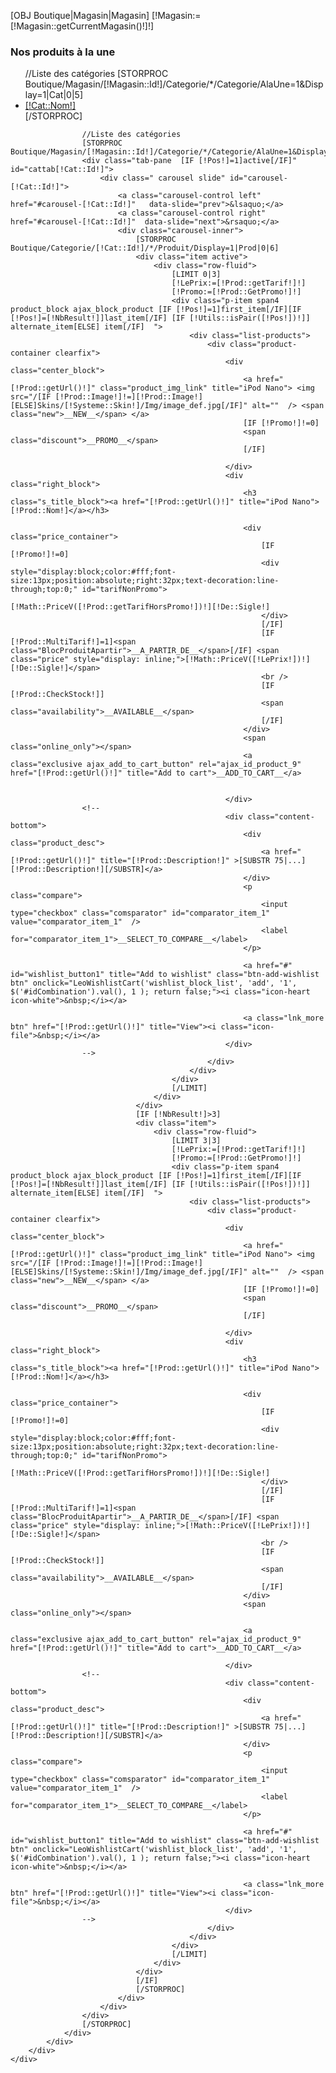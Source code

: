 <!-- MODULE Block specials -->
[OBJ Boutique|Magasin|Magasin]
[!Magasin:=[!Magasin::getCurrentMagasin()!]!]
<div id="categoriesprodtabs" class="block products_block exclusive blockleocategoriestabs hidden-phone">
	<h3 class="title_block">Nos produits à la une </h3>
	<div class="block_content">
		<div class="row-fluid">
			<div class="htabs-title">
				<ul id="catProductsTabs" class="htabs">
					//Liste des catégories
					[STORPROC Boutique/Magasin/[!Magasin::Id!]/Categorie/*/Categorie/AlaUne=1&Display=1|Cat|0|5]
					<li [IF [!Pos!]=1]class="active"[/IF]>
						<a href="#cattab[!Cat::Id!]" data-toggle="tab">[!Cat::Nom!]</a>
					</li>
					[/STORPROC]
				</ul>
			</div>
			<div class="htabs-content">
				<div id="catProductsTabsContent" class="tab-content">

					//Liste des catégories
					[STORPROC Boutique/Magasin/[!Magasin::Id!]/Categorie/*/Categorie/AlaUne=1&Display=1|Cat|0|5]
					<div class="tab-pane  [IF [!Pos!]=1]active[/IF]" id="cattab[!Cat::Id!]">
						<div class=" carousel slide" id="carousel-[!Cat::Id!]">
							<a class="carousel-control left" href="#carousel-[!Cat::Id!]"   data-slide="prev">&lsaquo;</a>
							<a class="carousel-control right" href="#carousel-[!Cat::Id!]"  data-slide="next">&rsaquo;</a>
							<div class="carousel-inner">
								[STORPROC Boutique/Categorie/[!Cat::Id!]/*/Produit/Display=1|Prod|0|6]
								<div class="item active">
									<div class="row-fluid">
										[LIMIT 0|3]
										[!LePrix:=[!Prod::getTarif!]!]
										[!Promo:=[!Prod::GetPromo!]!]
										<div class="p-item span4 product_block ajax_block_product [IF [!Pos!]=1]first_item[/IF][IF [!Pos!]=[!NbResult!]]last_item[/IF] [IF [!Utils::isPair([!Pos!])!]] alternate_item[ELSE] item[/IF]  ">
											<div class="list-products">
												<div class="product-container clearfix">
													<div class="center_block">
														<a href="[!Prod::getUrl()!]" class="product_img_link" title="iPod Nano"> <img src="/[IF [!Prod::Image!]!=][!Prod::Image!][ELSE]Skins/[!Systeme::Skin!]/Img/image_def.jpg[/IF]" alt=""  /> <span class="new">__NEW__</span> </a>
														[IF [!Promo!]!=0]
														<span class="discount">__PROMO__</span>
														[/IF]

													</div>
													<div class="right_block">
														<h3 class="s_title_block"><a href="[!Prod::getUrl()!]" title="iPod Nano">[!Prod::Nom!]</a></h3>

														<div class="price_container">
															[IF [!Promo!]!=0]
															<div style="display:block;color:#fff;font-size:13px;position:absolute;right:32px;text-decoration:line-through;top:0;" id="tarifNonPromo">
																[!Math::PriceV([!Prod::getTarifHorsPromo!])!][!De::Sigle!]
															</div>
															[/IF]
															[IF [!Prod::MultiTarif!]=1]<span class="BlocProduitApartir">__A_PARTIR_DE__</span>[/IF] <span class="price" style="display: inline;">[!Math::PriceV([!LePrix!])!][!De::Sigle!]</span>
															<br />
															[IF [!Prod::CheckStock!]]
															<span class="availability">__AVAILABLE__</span>
															[/IF]
														</div>
														<span class="online_only"></span>
                                                        <a class="exclusive ajax_add_to_cart_button" rel="ajax_id_product_9" href="[!Prod::getUrl()!]" title="Add to cart">__ADD_TO_CART__</a>


													</div>
					<!--
													<div class="content-bottom">
														<div class="product_desc">
															<a href="[!Prod::getUrl()!]" title="[!Prod::Description!]" >[SUBSTR 75|...][!Prod::Description!][/SUBSTR]</a>
														</div>
														<p class="compare">
															<input type="checkbox" class="comsparator" id="comparator_item_1" value="comparator_item_1"  />
															<label for="comparator_item_1">__SELECT_TO_COMPARE__</label>
														</p>

														<a href="#" id="wishlist_button1" title="Add to wishlist" class="btn-add-wishlist btn" onclick="LeoWishlistCart('wishlist_block_list', 'add', '1', $('#idCombination').val(), 1 ); return false;"><i class="icon-heart icon-white">&nbsp;</i></a>

														<a class="lnk_more btn" href="[!Prod::getUrl()!]" title="View"><i class="icon-file">&nbsp;</i></a>
													</div>
					-->
												</div>
											</div>
										</div>
										[/LIMIT]
									</div>
								</div>
								[IF [!NbResult!]>3]
								<div class="item">
									<div class="row-fluid">
										[LIMIT 3|3]
										[!LePrix:=[!Prod::getTarif!]!]
										[!Promo:=[!Prod::GetPromo!]!]
										<div class="p-item span4 product_block ajax_block_product [IF [!Pos!]=1]first_item[/IF][IF [!Pos!]=[!NbResult!]]last_item[/IF] [IF [!Utils::isPair([!Pos!])!]] alternate_item[ELSE] item[/IF]  ">
											<div class="list-products">
												<div class="product-container clearfix">
													<div class="center_block">
														<a href="[!Prod::getUrl()!]" class="product_img_link" title="iPod Nano"> <img src="/[IF [!Prod::Image!]!=][!Prod::Image!][ELSE]Skins/[!Systeme::Skin!]/Img/image_def.jpg[/IF]" alt=""  /> <span class="new">__NEW__</span> </a>
														[IF [!Promo!]!=0]
														<span class="discount">__PROMO__</span>
														[/IF]

													</div>
													<div class="right_block">
														<h3 class="s_title_block"><a href="[!Prod::getUrl()!]" title="iPod Nano">[!Prod::Nom!]</a></h3>

														<div class="price_container">
															[IF [!Promo!]!=0]
															<div style="display:block;color:#fff;font-size:13px;position:absolute;right:32px;text-decoration:line-through;top:0;" id="tarifNonPromo">
																[!Math::PriceV([!Prod::getTarifHorsPromo!])!][!De::Sigle!]
															</div>
															[/IF]
															[IF [!Prod::MultiTarif!]=1]<span class="BlocProduitApartir">__A_PARTIR_DE__</span>[/IF] <span class="price" style="display: inline;">[!Math::PriceV([!LePrix!])!][!De::Sigle!]</span>
															<br />
															[IF [!Prod::CheckStock!]]
															<span class="availability">__AVAILABLE__</span>
															[/IF]
														</div>
														<span class="online_only"></span>

                                                        <a class="exclusive ajax_add_to_cart_button" rel="ajax_id_product_9" href="[!Prod::getUrl()!]" title="Add to cart">__ADD_TO_CART__</a>

													</div>
					<!--
													<div class="content-bottom">
														<div class="product_desc">
															<a href="[!Prod::getUrl()!]" title="[!Prod::Description!]" >[SUBSTR 75|...][!Prod::Description!][/SUBSTR]</a>
														</div>
														<p class="compare">
															<input type="checkbox" class="comsparator" id="comparator_item_1" value="comparator_item_1"  />
															<label for="comparator_item_1">__SELECT_TO_COMPARE__</label>
														</p>

														<a href="#" id="wishlist_button1" title="Add to wishlist" class="btn-add-wishlist btn" onclick="LeoWishlistCart('wishlist_block_list', 'add', '1', $('#idCombination').val(), 1 ); return false;"><i class="icon-heart icon-white">&nbsp;</i></a>

														<a class="lnk_more btn" href="[!Prod::getUrl()!]" title="View"><i class="icon-file">&nbsp;</i></a>
													</div>
					-->
												</div>
											</div>
										</div>
										[/LIMIT]
									</div>
								</div>
								[/IF]
								[/STORPROC]
							</div>
						</div>
					</div>
					[/STORPROC]
				</div>
			</div>
		</div>
	</div>
</div>
<!-- /MODULE Block specials -->

<script>
	$(document).ready(function() {
		$('.carousel').each(function() {
			$(this).carousel({
				pause : true,
				interval : false
			});
		});
		$(".blockleocategoriestabs").each(function() {
			$(".htabs li", this).first().addClass("active");
			$(".tab-content .tab-pane", this).first().addClass("active");
		});
	});
</script>
